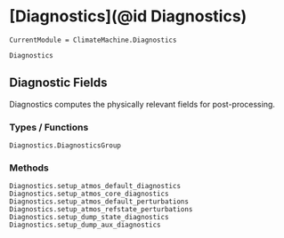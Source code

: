# [Diagnostics](@id Diagnostics)

```@meta
CurrentModule = ClimateMachine.Diagnostics
```

```@docs
Diagnostics
```

## Diagnostic Fields

Diagnostics computes the physically relevant fields for post-processing.

### Types / Functions

```@docs
Diagnostics.DiagnosticsGroup
```

### Methods

```@docs
Diagnostics.setup_atmos_default_diagnostics
Diagnostics.setup_atmos_core_diagnostics
Diagnostics.setup_atmos_default_perturbations
Diagnostics.setup_atmos_refstate_perturbations
Diagnostics.setup_dump_state_diagnostics
Diagnostics.setup_dump_aux_diagnostics
```
